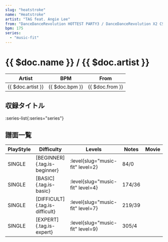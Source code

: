 ```yaml
---
slug: "heatstroke"
name: "Heatstroke"
artist: "TAG feat. Angie Lee"
from: "DanceDanceRevolution HOTTEST PARTY3 / DanceDanceRevolution X2 CS"
bpm: 175
series:
  - "music-fit"
---
```


# {{ $doc.name }} / {{ $doc.artist }}

|Artist|BPM|From|
|------|---|----|
|{{ $doc.artist }}|{{ $doc.bpm }}|{{ $doc.from }}|

## 収録タイトル

:series-list{:series="series"}

## 譜面一覧

|PlayStyle|Difficulty|Levels|Notes|Movie|
|---------|----------|------|-----|-----|
|SINGLE|[BEGINNER]{.tag.is-beginner}|<div class="field is-grouped is-grouped-multiline"> :level{slug="music-fit" level=2}</div>|84/0||
|SINGLE|[BASIC]{.tag.is-basic}|<div class="field is-grouped is-grouped-multiline"> :level{slug="music-fit" level=4}</div>|174/36||
|SINGLE|[DIFFICULT]{.tag.is-difficult}|<div class="field is-grouped is-grouped-multiline"> :level{slug="music-fit" level=7}</div>|219/39||
|SINGLE|[EXPERT]{.tag.is-expert}|<div class="field is-grouped is-grouped-multiline"> :level{slug="music-fit" level=9}</div>|305/4||
